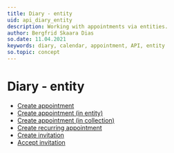 ```yaml
---
title: Diary - entity
uid: api_diary_entity
description: Working with appointments via entities.
author: Bergfrid Skaara Dias
so.date: 11.04.2021
keywords: diary, calendar, appointment, API, entity
so.topic: concept
---
```


# Diary - entity

* [Create appointment][1]
* [Create appointment (in entity)][2]
* [Create appointment (in collection)][3]
* [Create recurring appointment][4]
* [Create invitation][5]
* [Accept invitation][6]

<!-- Referenced links -->
[1]: create-apt-entity.md
[2]: create-apt-entity-in-entity.md
[3]: create-apt-entity-in-collection.md
[4]: create-recurring-appointment-entity.md
[5]: create-invitation-entity.md
[6]: accept-invitation-entity.md

